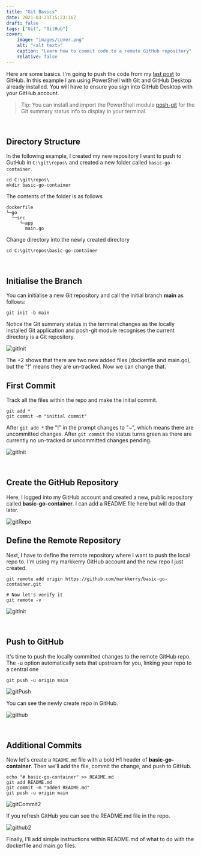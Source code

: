 ```yaml
---
title: "Git Basics"
date: 2021-03-21T15:23:16Z
draft: false
tags: ["Git", "GitHub"]
cover:
    image: "images/cover.png"
    alt: "<alt text>"
    caption: "Learn how to commit code to a remote GitHub repository"
    relative: false
---
```


Here are some basics. I'm going to push the code from my [last post](https://markkerry.github.io/posts/docker-go-web-app/) to GitHub. In this example I am using PowerShell with Git and GitHub Desktop already installed. You will have to ensure you sign into GitHub Desktop with your GitHub account.

> Tip: You can install and import the PowerShell module [posh-git](https://www.powershellgallery.com/packages/posh-git/1.0.0) for the Git summary status info to display in your terminal.

<br>

## Directory Structure

In the following example, I created my new repository I want to push to GutHub in `C:\git\repos\` and created a new folder called `basic-go-container`.

```terminal
cd C:\git\repos\
mkdir basic-go-container
```

The contents of the folder is as follows

```terminal
dockerfile
└─go
  └─src
     └─app
       main.go
```

Change directory into the newly created directory

```terminal
cd C:\git\repos\basic-go-container
```

<br>

## Initialise the Branch

You can initialise a new Git repository and call the initial branch __main__ as follows:

```git
git init -b main
```

Notice the Git summary status in the terminal changes as the locally installed Git application and posh-git module recognises the current directory is a Git repository.

![gitInit](images/gitInit.png)

The +2 shows that there are two new added files (dockerfile and main.go), but the "!" means they are un-tracked. Now we can change that.

## First Commit

Track all the files within the repo and make the initial commit.

```git
git add *
git commit -m "initial commit"
```

After `git add *` the "!" in the prompt changes to "~", which means there are uncommitted changes. After `git commit` the status turns green as there are currently no un-tracked or uncommitted changes pending.

![gitInit](images/gitCommit.png)

<br>

## Create the GitHub Repository

Here, I logged into my GitHub account and created a new, public repository called __basic-go-container__. I can add a README file here but will do that later.

![gitRepo](images/gitRepo.png)

## Define the Remote Repository

Next, I have to define the remote repository where I want to push the local repo to. I'm using my markkerry GitHub account and the new repo I just created.

```git
git remote add origin https://github.com/markkerry/basic-go-container.git

# Now let's verify it
git remote -v
```

![gitInit](images/gitRemote.png)

<br>

## Push to GitHub

It's time to push the locally committed changes to the remote GitHub repo. The -u option automatically sets that upstream for you, linking your repo to a central one

```git
git push -u origin main
```

![gitPush](images/gitPush.png)

You can see the newly create repo in GitHub.

![github](images/github.png)

<br>

## Additional Commits

Now let's create a `README.md` file with a bold H1 header of __basic-go-container__. Then we'll add the file, commit the change, and push to GitHub.

```terminal
echo "# basic-go-container" >> README.md
git add README.md
git commit -m "added README.md"
git push -u origin main
```

![gitCommit2](images/gitCommit2.png)

If you refresh GitHub you can see the README.md file in the repo.

![github2](images/github2.png)

Finally, I'll add simple instructions within README.md of what to do with the dockerfile and main.go files.
